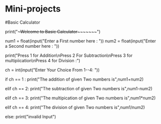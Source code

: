 # Mini-projects
#Basic Calculator

print("~~~~~~~~~Welcome to Basic Calculator~~~~~~~~~~~~~~~")

num1 = float(input("Enter a First number here : "))
num2 = float(input("Enter a Second number here : "))

print("Press 1 for Addition\nPress 2 For Subtraction\nPress 3 for multipiication\nPress 4 for Division :")

ch = int(input("Enter Your Choice From 1--4: "))

if ch == 1 :
    print("The addition of given Two numbers is",num1+num2)

elif ch == 2:
    print("The subtraction of given Two numbers is",num1-num2)

elif ch == 3:
    print("The multipication of given Two numbers is",num1*num2)

elif ch == 4:
    print("The division of given Two numbers is",num1/num2)

else:
    print("invalid Input")

